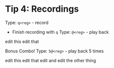 # Tip 4: Recordings

Type: `q<reg>` - record
   - Finish recording with `q`
Type: `@<reg>` - play back

edit this
edit that

Bonus Combo!
Type: `5@<reg>` - play back 5 times

edit this
edit that
edit and
edit the 
other thing

